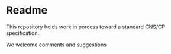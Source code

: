 # Readme

This repository holds work in porcess toward a standard CNS/CP specification.

We welcome comments and suggestions
